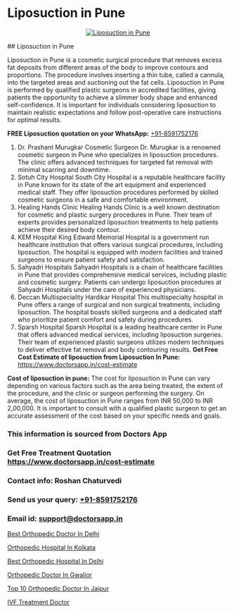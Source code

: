 # Liposuction in Pune

<p align="center">
  <a href="null">
    <img src="null" alt="Liposuction in Pune">
  </a>
</p>
## Liposuction in Pune

Liposuction in Pune is a cosmetic surgical procedure that removes excess fat deposits from different areas of the body to improve contours and proportions. The procedure involves inserting a thin tube, called a cannula, into the targeted areas and suctioning out the fat cells. Liposuction in Pune is performed by qualified plastic surgeons in accredited facilities, giving patients the opportunity to achieve a slimmer body shape and enhanced self-confidence. It is important for individuals considering liposuction to maintain realistic expectations and follow post-operative care instructions for optimal results.

**FREE Liposuction quotation on your WhatsApp:**  [+91-8591752176](https://api.whatsapp.com/send?phone=8591752176)

1) Dr. Prashant Murugkar Cosmetic Surgeon   Dr. Murugkar is a renowned cosmetic surgeon in Pune who specializes in liposuction procedures. The clinic offers advanced techniques for targeted fat removal with minimal scarring and downtime.
2) Sotuh City Hospital   South City Hospital is a reputable healthcare facility in Pune known for its state of the art equipment and experienced medical staff. They offer liposuction procedures performed by skilled cosmetic surgeons in a safe and comfortable environment.
3) Healing Hands Clinic   Healing Hands Clinic is a well known destination for cosmetic and plastic surgery procedures in Pune. Their team of experts provides personalized liposuction treatments to help patients achieve their desired body contour.
4) KEM Hospital   King Edward Memorial Hospital is a government run healthcare institution that offers various surgical procedures, including liposuction. The hospital is equipped with modern facilities and trained surgeons to ensure patient safety and satisfaction.
5) Sahyadri Hospitals   Sahyadri Hospitals is a chain of healthcare facilities in Pune that provides comprehensive medical services, including plastic and cosmetic surgery. Patients can undergo liposuction procedures at Sahyadri Hospitals under the care of experienced physicians.
6) Deccan Multispeciality Hardikar Hospital   This multispecialty hospital in Pune offers a range of surgical and non surgical treatments, including liposuction. The hospital boasts skilled surgeons and a dedicated staff who prioritize patient comfort and safety during procedures.
7) Sparsh Hospital   Sparsh Hospital is a leading healthcare center in Pune that offers advanced medical services, including liposuction surgeries. Their team of experienced plastic surgeons utilizes modern techniques to deliver effective fat removal and body contouring results.
**Get Free Cost Estimate of liposuction from Liposuction In Pune:** https://www.doctorsapp.in/cost-estimate

**Cost of liposuction in pune:**
The cost for liposuction in Pune can vary depending on various factors such as the area being treated, the extent of the procedure, and the clinic or surgeon performing the surgery. On average, the cost of liposuction in Pune ranges from INR 50,000 to INR 2,00,000. It is important to consult with a qualified plastic surgeon to get an accurate assessment of the cost based on your specific needs and goals.

### This information is sourced from Doctors App 
### Get Free Treatment Quotation https://www.doctorsapp.in/cost-estimate
### Contact info: Roshan Chaturvedi 
### Send us your query: [+91-8591752176](https://api.whatsapp.com/send?phone=8591752176) 
### Email id: support@doctorsapp.in

[Best Orthopedic Doctor In Delhi](https://www.linkedin.com/pulse/best-orthopedic-doctor-delhi-meniscus-tear-treatment-cnkie?trackingId=%2F5xUCJ0mrpjYzc1moWGIuw%3D%3D&lipi=urn%3Ali%3Apage%3Ad_flagship3_company_admin%3BYMgSyE7iTb6%2BgQ5kQEIvvw%3D%3D)

[Orthopedic Hospital In Kolkata](https://www.linkedin.com/pulse/orthopedic-hospital-kolkata-doctorsapp-khulna-jdlqe?trackingId=s%2F4f8WdMHJYoxw%2B1VpENug%3D%3D&lipi=urn%3Ali%3Apage%3Ad_flagship3_company_admin%3BEfzsr1%2BmQ6eR1XkJR7MU1A%3D%3D)

[Best Orthopedic Hospital In Delhi](https://medium.com/@vimalrana22/best-orthopedic-hospital-in-delhi-9565707c1f53)

[Orthopedic Doctor In Gwalior](https://medium.com/@vimalrana22/orthopedic-doctor-in-gwalior-db56315fa585)

[Top 10 Orthopedic Doctor In Jaipur](https://doctors-apps.github.io/doctorsapp/top-10-orthopedic-doctor-in-jaipur)

[IVF Treatment Doctor](https://doctors-apps.github.io/doctorsapp/ivf-treatment-doctor)

